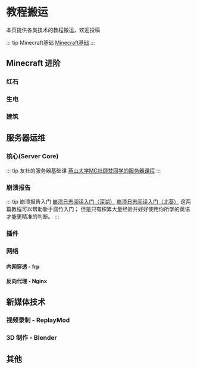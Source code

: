 # 教程搬运

本页提供各类技术的教程搬运，欢迎投稿

::: tip Minecraft基础
[Minecraft基础](/guide/tutorial/basic)
:::

## Minecraft 进阶

### 红石

### 生电

### 建筑

## 服务器运维

### 核心(Server Core)

::: tip 友社的服务器基础课
[燕山大学MC社顾梵同学的服务器课程](https://www.bilibili.com/video/BV1624y1M7b4)
:::

### 崩溃报告

::: tip 崩溃报告入门
[崩溃日志阅读入门（深湖）](https://www.bilibili.com/read/cv9506774)
[崩溃日志阅读入门（北葵）](https://www.bilibili.com/read/readlist/rl336711)
这两篇教程可以帮助新手腐竹入门；
但是只有积累大量经验并好好使用你所学的英语才能更精准的判断。
:::

### 插件

### 网络

#### 内网穿透 - frp

#### 反向代理 - Nginx

## 新媒体技术

### 视频录制 - ReplayMod

### 3D 制作 - Blender

## 其他
